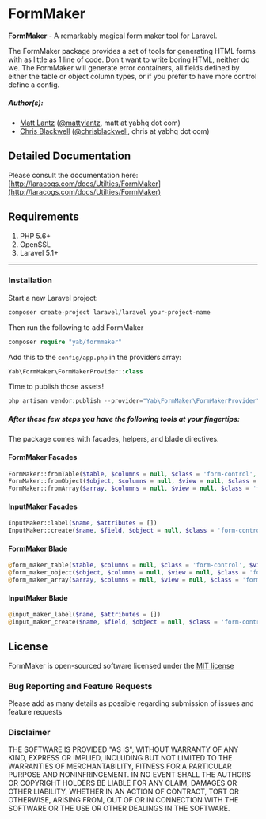 # FormMaker

**FormMaker** - A remarkably magical form maker tool for Laravel.

The FormMaker package provides a set of tools for generating HTML forms with as little as 1 line of code. Don't want to write boring HTML, neither do we. The FormMaker will generate error containers, all fields defined by either the table or object column types, or if you prefer to have more control define a config.

##### Author(s):
* [Matt Lantz](https://github.com/mlantz) ([@mattylantz](http://twitter.com/mattylantz), matt at yabhq dot com)
* [Chris Blackwell](https://github.com/chrisblackwell) ([@chrisblackwell](https://twitter.com/chrisblackwell), chris at yabhq dot com)

## Detailed Documentation
Please consult the documentation here: [http://laracogs.com/docs/Utilties/FormMaker](http://laracogs.com/docs/Utilties/FormMaker)

## Requirements

1. PHP 5.6+
2. OpenSSL
3. Laravel 5.1+

----

### Installation

Start a new Laravel project:
```php
composer create-project laravel/laravel your-project-name
```

Then run the following to add FormMaker
```php
composer require "yab/formmaker"
```

Add this to the `config/app.php` in the providers array:
```php
Yab\FormMaker\FormMakerProvider::class
```

Time to publish those assets!
```php
php artisan vendor:publish --provider="Yab\FormMaker\FormMakerProvider"
```

##### After these few steps you have the following tools at your fingertips:

The package comes with facades, helpers, and blade directives.

#### FormMaker Facades
```php
FormMaker::fromTable($table, $columns = null, $class = 'form-control', $view = null, $reformatted = true, $populated = false, $idAndTimestamps = false)
FormMaker::fromObject($object, $columns = null, $view = null, $class = 'form-control', $populated = true, $reformatted = false, $idAndTimestamps = false)
FormMaker::fromArray($array, $columns = null, $view = null, $class = 'form-control', $populated = true, $reformatted = false, $idAndTimestamps = false)
```

#### InputMaker Facades
```php
InputMaker::label($name, $attributes = [])
InputMaker::create($name, $field, $object = null, $class = 'form-control', $reformatted = false, $populated = false)
```

#### FormMaker Blade
```php
@form_maker_table($table, $columns = null, $class = 'form-control', $view = null, $reformatted = true, $populated = false, $idAndTimestamps = false)
@form_maker_object($object, $columns = null, $view = null, $class = 'form-control', $populated = true, $reformatted = false, $idAndTimestamps = false)
@form_maker_array($array, $columns = null, $view = null, $class = 'form-control', $populated = true, $reformatted = false, $idAndTimestamps = false)
```

#### InputMaker Blade
```php
@input_maker_label($name, $attributes = [])
@input_maker_create($name, $field, $object = null, $class = 'form-control', $reformatted = false, $populated = false)
```

## License
FormMaker is open-sourced software licensed under the [MIT license](http://opensource.org/licenses/MIT)

### Bug Reporting and Feature Requests
Please add as many details as possible regarding submission of issues and feature requests

### Disclaimer
THE SOFTWARE IS PROVIDED "AS IS", WITHOUT WARRANTY OF ANY KIND, EXPRESS OR IMPLIED, INCLUDING BUT NOT LIMITED TO THE WARRANTIES OF MERCHANTABILITY, FITNESS FOR A PARTICULAR PURPOSE AND NONINFRINGEMENT. IN NO EVENT SHALL THE AUTHORS OR COPYRIGHT HOLDERS BE LIABLE FOR ANY CLAIM, DAMAGES OR OTHER LIABILITY, WHETHER IN AN ACTION OF CONTRACT, TORT OR OTHERWISE, ARISING FROM, OUT OF OR IN CONNECTION WITH THE SOFTWARE OR THE USE OR OTHER DEALINGS IN THE SOFTWARE.
